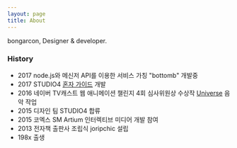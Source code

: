 ```yaml
---
layout: page
title: About
---
```


bongarcon, Designer & developer.

### History
>
* 2017 node.js와 메신저 API를 이용한 서비스 가칭 "bottomb" 개발중
* 2017 STUDIO4 [혼자 가이드](http://honjaguide.com) 개발
* 2016 네이버 TV캐스트 웹 애니메이션 챌린지 4회 심사위원상 수상작 [Universe](http://tv.naver.com/v/491276) 음악 작업
* 2015 디자인 팀 STUDIO4 합류
* 2015 코엑스 SM Artium 인터렉티브 미디어 개발 참여
* 2013 전자책 출판사 조립식 joripchic 설립
* 198x 출생